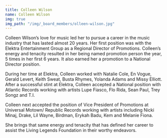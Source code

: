 ```yaml
---
title: Colleen Wilson
name: Colleen Wilson
img: true
img_path: "/img/_board_members/olleen-wilson.jpg"
---
```


Colleen Wilson’s love for music led her to pursue a career in the music industry
that has lasted almost 20 years. Her first position was with the Elektra
Entertainment Group as a Regional Director of Promotions. Colleen’s energy and
tenacity resulted in her being named promotion person the year, 5 times in her
first 6 years. It also earned her a promotion to a National Director position.

During her time at Elektra, Colleen worked with Natalie Cole, En Vogue, Gerald
Levert, Keith Sweat, Busta Rhymes, Yolanda Adams and Missy Elliott. After a
successful stint at Elektra, Colleen accepted a National position with Atlantic
Records working with artists Lupe Fiasco, Flo Rida, Sean Paul, Trey Songz and
T.I.

Colleen next accepted the position of Vice President of Promotions at Universal
Motown/ Republic Records working with artists including Nicki Minaj, Drake, Lil
Wayne, Birdman, Erykah Badu, Kem and Melanie Fiona.

She brings that same energy and tenacity that has defined her career to assist
the Living Legends Foundation in their worthy endeavors.
